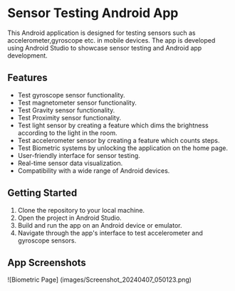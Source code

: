 # Sensor Testing Android App

This Android application is designed for testing sensors such as accelerometer,gyroscope etc. in mobile devices. The app is developed using Android Studio to showcase sensor testing and Android app development.

## Features

- Test gyroscope sensor functionality.
- Test magnetometer sensor functionality.
- Test Gravity sensor functionality.
- Test Proximity sensor functionality.
- Test light sensor by creating a feature which dims the brightness according to the light in the room.
- Test accelerometer sensor by creating a feature which counts steps.
- Test Biometric systems by unlocking the application on the home page.
- User-friendly interface for sensor testing.
- Real-time sensor data visualization.
- Compatibility with a wide range of Android devices.

## Getting Started

1. Clone the repository to your local machine.
2. Open the project in Android Studio.
3. Build and run the app on an Android device or emulator.
4. Navigate through the app's interface to test accelerometer and gyroscope sensors.

## App Screenshots
![Biometric Page] (images/Screenshot_20240407_050123.png)

